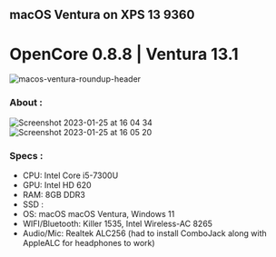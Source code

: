## macOS Ventura on XPS 13 9360
# OpenCore 0.8.8 | Ventura 13.1
![macos-ventura-roundup-header](https://user-images.githubusercontent.com/123544011/214521202-bf0d4d05-32f3-4a7c-b0ac-47aa5dd76a88.jpg)
### About :
![Screenshot 2023-01-25 at 16 04 34](https://user-images.githubusercontent.com/123544011/214524494-9028d1c8-565b-4579-932e-9a271b1d6dfa.png)
![Screenshot 2023-01-25 at 16 05 20](https://user-images.githubusercontent.com/123544011/214524504-30743fc9-2022-441d-8c78-4d124e502dfe.png)

### Specs :
* CPU: Intel Core i5-7300U
* GPU: Intel HD 620
* RAM: 8GB DDR3
* SSD : 
* OS: macOS macOS Ventura, Windows 11
* WIFI/Bluetooth: Killer 1535, Intel Wireless-AC 8265
* Audio/Mic: Realtek ALC256 (had to install ComboJack along with AppleALC for headphones to work)
#
